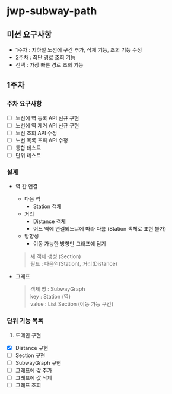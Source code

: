 # jwp-subway-path

## 미션 요구사항
- 1주차 : 지하철 노선에 구간 추가, 삭제 기능, 조회 기능 수정
- 2주차 : 최단 경로 조회 기능
- 선택 : 가장 빠른 경로 조회 기능

## 1주차
### 주차 요구사항
- [ ] 노선에 역 등록 API 신규 구현
- [ ] 노선에 역 제거 API 신규 구현
- [ ] 노선 조회 API 수정
- [ ] 노선 목록 조회 API 수정
- [ ] 통합 테스트
- [ ] 단위 테스트

### 설계
- 역 간 연결
   - 다음 역
      - Station 객체 
   - 거리
      - Distance 객체
      - 어느 역에 연결되느냐에 따라 다름 (Station 객체로 표현 불가)
   - 방향성
      - 이동 가능한 방향만 그래프에 담기
   > 새 객체 생성 (Section) <br/>
   > 필드 : 다음역(Station), 거리(Distance)

  
- 그래프
  > 객체 명 : SubwayGraph <br/>
  > key : Station (역) <br/>
  > value : List Section (이동 가능 구간) <br/>

### 단위 기능 목록

1. 도메인 구현
- [x] Distance 구현
- [ ] Section 구현
- [ ] SubwayGraph 구현
- [ ] 그래프에 값 추가
- [ ] 그래프에 값 삭제
- [ ] 그래프 조회
